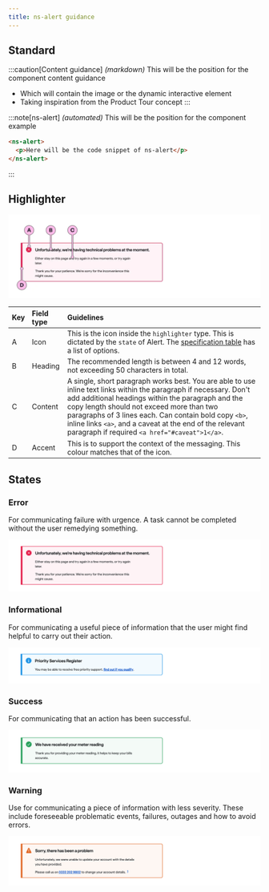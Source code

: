 ```yaml
---
title: ns-alert guidance
---
```


## Standard

:::caution[Content guidance]
_(markdown)_ This will be the position for the component content guidance

- Which will contain the image or the dynamic interactive element
- Taking inspiration from the Product Tour concept
:::

:::note[ns-alert]
_(automated)_ This will be the position for the component example

```html
<ns-alert>
  <p>Here will be the code snippet of ns-alert</p>
</ns-alert>
```
:::

## Highlighter

![](./images/content-guidance.webp)

| Key | Field type | Guidelines |
| :--- | :--- | :--- |
| A | Icon | This is the icon inside the `highlighter` type. This is dictated by the `state` of Alert. The [specification table](#specification) has a list of options. |
| B | Heading | The recommended length is between 4 and 12 words, not exceeding 50 characters in total. |
| C | Content | A single, short paragraph works best. You are able to use inline text links within the paragraph if necessary. Don't add additional headings within the paragraph and the copy length should not exceed more than two paragraphs of 3 lines each. Can contain bold copy `<b>`, inline links `<a>`, and a caveat at the end of the relevant paragraph if required `<a href="#caveat">1</a>`. |
| D | Accent | This is to support the context of the messaging. This colour matches that of the icon. |

## States

### Error

For communicating failure with urgence. A task cannot be completed without the user remedying something.

![Highlighter - Error state](./images/error.webp)

### Informational

For communicating a useful piece of information that the user might find helpful to carry out their action.

![Highlighter - Informational state](./images/info.webp)

### Success

For communicating that an action has been successful.

![Highlighter - Success state](./images/success.webp)

### Warning

Use for communicating a piece of information with less severity. These include foreseeable problematic events, failures, outages and how to avoid errors.

![Highlighter - Warning state](./images/warning.webp)
